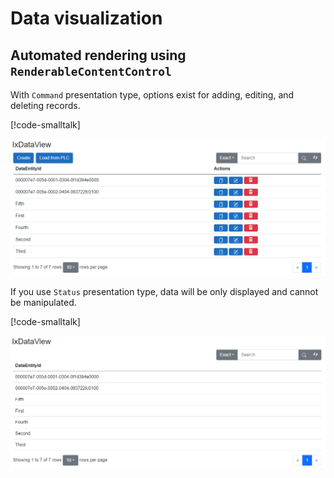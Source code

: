 # Data visualization

## Automated rendering using `RenderableContentControl`

With `Command` presentation type, options exist for adding, editing, and deleting records.

[!code-smalltalk[](../app/ix-blazor/librarytemplate.blazor/Pages/Testing.razor?name=CommandView)]

![Command](assets/Command.png)

If you use `Status` presentation type, data will be only displayed and cannot be manipulated.

[!code-smalltalk[](../app/ix-blazor/librarytemplate.blazor/Pages/Testing.razor?name=StatusView)]

![Status](assets/Status.png)